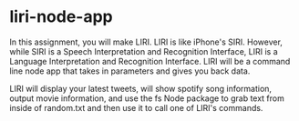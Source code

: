 # liri-node-app

In this assignment, you will make LIRI. LIRI is like iPhone's SIRI. However, while SIRI is a Speech Interpretation and Recognition Interface, LIRI is a Language Interpretation and Recognition Interface. LIRI will be a command line node app that takes in parameters and gives you back data.

LIRI will display your latest tweets, will show spotify song information, output movie information, and use the fs Node package to grab text from inside of random.txt and then use it to call one of LIRI's commands.
